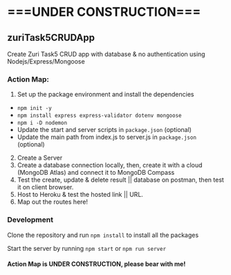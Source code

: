 # ===UNDER CONSTRUCTION===

## zuriTask5CRUDApp
Create Zuri Task5 CRUD app with database &amp; no authentication using Nodejs/Express/Mongoose

### Action Map:

1. Set up the package environment and install the dependencies
- `npm init -y`
- `npm install express express-validator dotenv mongoose`
- `npm i -D nodemon`
- Update the start and server scripts in `package.json` (optional)
- Update the main path from index.js to server.js in `package.json` (optional)
2. Create a Server
3. Create a database connection locally, then, create it with a cloud (MongoDB Atlas) and connect it to MongoDB Compass
4. Test the create, update & delete result || database on postman, then test it on client browser.
5. Host to Heroku & test the hosted link || URL.
6. Map out the routes here!

### Development
Clone the repository and run `npm install` to install all the packages

Start the server by running `npm start` or `npm run server`

#### Action Map is UNDER CONSTRUCTION, please bear with me!